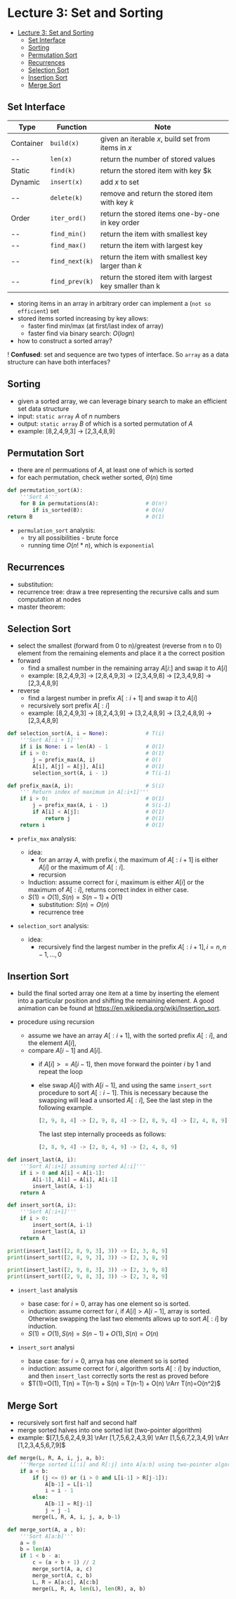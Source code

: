 # Lecture 3: Set and Sorting
- [Lecture 3: Set and Sorting](#lecture-3-set-and-sorting)
  - [Set Interface](#set-interface)
  - [Sorting](#sorting)
  - [Permutation Sort](#permutation-sort)
  - [Recurrences](#recurrences)
  - [Selection Sort](#selection-sort)
  - [Insertion Sort](#insertion-sort)
  - [Merge Sort](#merge-sort)

## Set Interface

| Type      | Function       | Note                                                   |
| --------- | -------------- | ------------------------------------------------------ |
| Container | `build(x)`     | given an iterable $x$, build set from items in $x$     |
| --        | `len(x)`       | return the number of stored values                     |
| Static    | `find(k)`      | return the stored item with key $k                     |
| Dynamic   | `insert(x)`    | add $x$ to set                                         |
| --        | `delete(k)`    | remove and return the stored item with key $k$         |
| Order     | `iter_ord()`   | return the stored items one-by-one in key order        |
| --        | `find_min()`   | return the item with smallest key                      |
| --        | `find_max()`   | return the item with largest key                       |
| --        | `find_next(k)` | return the item with smallest key larger than $k$      |
| --        | `find_prev(k)` | return the stored item with largest key smaller than k |

- storing items in an array in arbitrary order can implement a (`not so efficient`) set
- stored items sorted increasing by key allows:
  - faster find min/max (at first/last index of array)
  - faster find via binary search: $O(logn)$
- how to construct a sorted array?

! **Confused**: set and sequence are two types of interface. So `array` as a data structure can have both interfaces?

## Sorting

- given a sorted array, we can leverage binary search to make an efficient set data structure
- input: `static array` $A$ of $n$ numbers
- output: `static array` $B$ of which is a sorted permutation of $A$
- example: [8,2,4,9,3] -> [2,3,4,8,9]
  
## Permutation Sort

- there are $n!$ permuations of $A$, at least one of which is sorted
- for each permutation, check wether sorted, $\Theta(n)$ time

```python
def permutation_sort(A):
    '''Sort A'''
    for B in permutations(A):               # O(n!)
        if is_sorted(B):                    # O(n)
return B                                    # O(1)
```

- `permulation_sort` analysis:
  - try all possibilities - brute force
  - running time $O(n!*n)$, which is `exponential`

## Recurrences

- substitution:
- recurrence tree: draw a tree representing the recursive calls and sum computation at nodes
- master theorem:

## Selection Sort
- select the smallest (forward from 0 to n)/greatest (reverse from n to 0) element from the remaining elements and place it a the correct position
- forward
  - find a smallest number in the remaining array $A[i:]$ and swap it to $A[i]$
  - example: [8,2,4,9,3] -> [2,8,4,9,3] -> [2,3,4,9,8] -> [2,3,4,9,8] -> [2,3,4,8,9]
- reverse
  - find a largest number in prefix $A[:i+1]$ and swap it to $A[i]$
  - recursively sort prefix $A[:i]$
  - example: [8,2,4,9,3] -> [8,2,4,3,9] -> [3,2,4,8,9] -> [3,2,4,8,9] -> [2,3,4,8,9]

```python
def selection_sort(A, i = None):            # T(i)
    '''Sort A[:i + 1]'''                
    if i is None: i = len(A) - 1            # O(1)
    if i > 0:                               # O(1)
        j = prefix_max(A, i)                # O()
        A[i], A[j] = A[j], A[i]             # O(1)
        selection_sort(A, i - 1)            # T(i-1)

def prefix_max(A, i):                       # S(i)
    ''' Return index of maximum in A[:i+1]'''
    if i > 0:                               # O(1)
        j = prefix_max(A, i - 1)            # S(i-1)
        if A[i] < A[j]:                     # O(1)
            return j                        # O(1)
    return i                                # O(1)
```

- `prefix_max` analysis:
  - idea: 
    - for an array $A$, with prefix $i$, the maximum of $A[:i+1]$ is either $A[i]$ or the maximum of $A[:i]$.
    - recursion
  - Induction: assume correct for $i$, maximum is either $A[i]$ or the maximum of $A[:i]$, returns correct index in either case.
  - $S(1) = O(1), S(n) = S(n-1) + O(1)$
    - substitution: $S(n) = O(n)$
    - recurrence tree


- `selection_sort` analysis:
  - idea:
    - recursively find the largest number in the prefix $A[:i+1], i = n, n-1, ..., 0$

## Insertion Sort
- build the final sorted array one item at a time by inserting the element into a particular position and shifting the remaining element. A good animation can be found at https://en.wikipedia.org/wiki/Insertion_sort.

- procedure using recursion 
  - assume we have an array $A[:i+1]$, with the sorted prefix $A[:i]$, and the element $A[i]$, 
  - compare $A[i-1]$ and $A[i]$. 
    - if $A[i] >= A[i-1]$, then move forward the pointer $i$ by 1 and repeat the loop 
    - else swap $A[i]$ with $A[i-1]$, and using the same `insert_sort` procedure to sort $A[:i-1]$. This is necessary because the swapping will lead a unsorted $A[:i]$, See the last step in the following example.
  
      ``` python
      [2, 9, 8, 4] -> [2, 9, 8, 4] -> [2, 8, 9, 4] -> [2, 4, 8, 9] 
      ```
        The last step internally proceeds as follows:
      ```python
      [2, 8, 9, 4] -> [2, 8, 4, 9] -> [2, 4, 8, 9]
      ```
      
```python
def insert_last(A, i):
    '''Sort A[:i+1] assuming sorted A[:i]'''
    if i > 0 and A[i] < A[i-1]:
        A[i-1], A[i] = A[i], A[i-1]
        insert_last(A, i-1)
    return A

def insert_sort(A, i):
    '''Sort A[:i+1]'''
    if i > 0:
        insert_sort(A, i-1)
        insert_last(A, i)
    return A

print(insert_last([2, 8, 9, 3], 3)) -> [2, 3, 8, 9]
print(insert_sort([2, 8, 9, 3], 3)) -> [2, 3, 8, 9]

print(insert_last([2, 9, 8, 3], 3)) -> [2, 3, 9, 8]
print(insert_sort([2, 9, 8, 3], 3)) -> [2, 3, 8, 9]
```

- `insert_last` analysis
  - base case: for $i=0$, array has one element so is sorted.
  - induction: assume correct for $i$, if $A[i] > A[i-1]$, array is sorted. Otherwise swapping the last two elements allows up to sort $A[:i]$ by induction.
  - $S(1) = O(1),S(n)=S(n-1)+O(1), S(n)=O(n)$

- `insert_sort` analysi
  - base case: for $i=0$, arrya has one element so is sorted
  - induction: assume correct for $i$, algorithm sorts $A[:i]$ by induction, and then `insert_last` correctly sorts the rest as proved before
  - $T(1)=O(1), T(n) = T(n-1) + S(n) = T(n-1) + O(n) \rArr T(n)=O(n^2)$  

## Merge Sort

- recursively sort first half and second half
- merge sorted halves into one sorted list (two-pointer algorithm)
- example: $[7,1,5,6,2,4,9,3] \rArr [1,7,5,6,2,4,3,9] \rArr [1,5,6,7,2,3,4,9] \rArr [1,2,3,4,5,6,7,9]$

```python
def merge(L, R, A, i, j, a, b):
    '''Merge sorted L[:i] and R[:j] into A[a:b] using two-pointer algorithm'''
    if a < b:
        if (j <= 0) or (i > 0 and L[i-1] > R[j-1]):
            A[b-1] = L[i-1]
            i = i - 1
        else:
            A[b-1] = R[j-1]
            j = j -1
        merge(L, R, A, i, j, a, b-1)

def merge_sort(A, a , b):
    '''Sort A[a:b]'''
    a = 0 
    b = len(A)
    if 1 < b - a:
        c = (a + b + 1) // 2
        merge_sort(A, a, c)
        merge_sort(A, c, b)
        L, R = A[a:c], A[c:b]
        merge(L, R, A, len(L), len(R), a, b)
```

